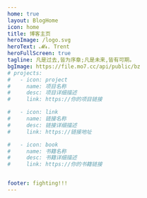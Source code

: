 ```yaml
---
home: true
layout: BlogHome
icon: home
title: 博客主页
heroImage: /logo.svg
heroText: 𝓜𝓻. Trent
heroFullScreen: true
tagline: 凡是过去,皆为序章;凡是未来,皆有可期。
bgImage: https://file.mo7.cc/api/public/bz
# projects:
#   - icon: project
#     name: 项目名称
#     desc: 项目详细描述
#     link: https://你的项目链接

#   - icon: link
#     name: 链接名称
#     desc: 链接详细描述
#     link: https://链接地址

#   - icon: book
#     name: 书籍名称
#     desc: 书籍详细描述
#     link: https://你的书籍链接


footer: fighting!!!
---
```


<!-- 这是一个博客主页的案例。

要使用此布局，你应该在页面前端设置 `layout: BlogHome` 和 `home: true`。

相关配置文档请见 [博客主页](https://theme-hope.vuejs.press/zh/guide/blog/home/)。 -->
